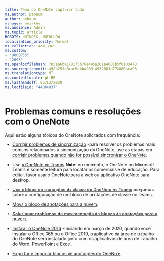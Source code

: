 ```yaml
---
title: Tema do OneNote capturar tudo
ms.author: pebaum
author: pebaum
manager: mnirkhe
ms.audience: Admin
ms.topic: article
ROBOTS: NOINDEX, NOFOLLOW
localization_priority: Normal
ms.collection: Adm_O365
ms.custom:
- "9000755"
- "2695"
ms.openlocfilehash: 703aa6ba1c8175b76e445a261a4081bbf0103478
ms.sourcegitcommit: a98b25fa3cac9ebba983f4932881d774880aca93
ms.translationtype: MT
ms.contentlocale: pt-BR
ms.lasthandoff: 05/13/2020
ms.locfileid: "44064037"
---
```

# <a name="common-issues-and-resolutions-with-onenote"></a>Problemas comuns e resoluções com o OneNote

Aqui estão alguns tópicos do OneNote solicitados com frequência:

- [Corrigir problemas de sincronização](https://support.office.com/article/299495ef-66d1-448f-90c1-b785a6968d45) -para resolver os problemas mais comuns relacionados à sincronização do OneNote, use as etapas em [corrigir problemas quando não for possível sincronizar o OneNote](https://support.office.com/article/Fix-issues-when-you-can-t-sync-OneNote-299495ef-66d1-448f-90c1-b785a6968d45).

- Use [o OneNote no Teams](https://support.microsoft.com/office/add-a-onenote-notebook-to-teams-0ec78cc3-ba3b-4279-a88e-aa40af9865c2) **Note**: no momento, o OneNote no Microsoft Teams é somente leitura para locatários comerciais e de educação. Para editar, favor usar o OneNote para a web ou aplicativo OneNote para desktop.

- [Use o bloco de anotações de classe do OneNote no Teams](https://support.office.com/article/bd77f11f-27cd-4d41-bfbd-2b11799f1440) perguntas sobre a configuração de um bloco de anotações de classe no Teams.

- [Mova o bloco de anotações para a nuvem](https://support.office.com/article/d5c28b91-7b9c-45be-8f0c-529bdbba019a).

- [Solucionar problemas de movimentação de blocos de anotações para a nuvem](https://support.office.com/article/70528107-11dc-4f3f-b695-b150059dfd78).

- [Instalar o OneNote 2016](https://support.office.com/article/c08068d8-b517-4464-9ff2-132cb9c45c08) -Iniciando em março de 2020, quando você instalar o Office 365 ou o Office 2019, o aplicativo da área de trabalho do OneNote será instalado junto com os aplicativos de área de trabalho do Word, PowerPoint e Excel.

- [Exportar e importar blocos de anotações do OneNote](https://support.office.com/article/a4b60da5-8f33-464e-b1ba-b95ce540f309).
